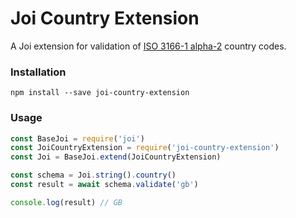 # Joi Country Extension

A Joi extension for validation of [ISO 3166-1 alpha-2](https://en.wikipedia.org/wiki/ISO_3166-1_alpha-2) country codes.

### Installation

```
npm install --save joi-country-extension
```

### Usage

```js
const BaseJoi = require('joi')
const JoiCountryExtension = require('joi-country-extension')
const Joi = BaseJoi.extend(JoiCountryExtension)

const schema = Joi.string().country()
const result = await schema.validate('gb')

console.log(result) // GB
```
